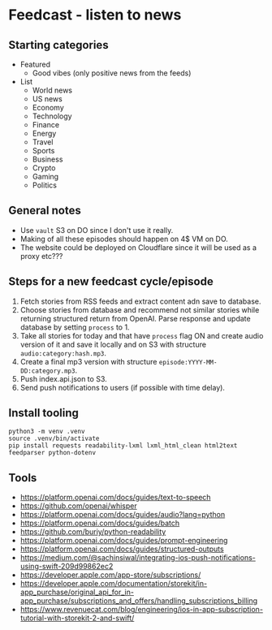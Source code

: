 # Feedcast - listen to news

## Starting categories

- Featured
  - Good vibes (only positive news from the feeds)
- List
  - World news
  - US news
  - Economy
  - Technology
  - Finance
  - Energy
  - Travel
  - Sports
  - Business
  - Crypto
  - Gaming
  - Politics

## General notes

- Use `vault` S3 on DO since I don't use it really.
- Making of all these episodes should happen on 4$ VM on DO.
- The website could be deployed on Cloudflare since it will be used as a proxy
  etc???

## Steps for a new feedcast cycle/episode

1. Fetch stories from RSS feeds and extract content adn save to database.
2. Choose stories from database and recommend not similar stories while
   returning structured return from OpenAI. Parse response and update database
   by setting `process` to 1.
3. Take all stories for today and that have `process` flag ON and create audio
   version of it and save it locally and on S3 with structure
   `audio:category:hash.mp3`.
4. Create a final mp3 version with structure `episode:YYYY-MM-DD:category.mp3`.
5. Push index.api.json to S3.
6. Send push notifications to users (if possible with time delay).

## Install tooling

```
python3 -m venv .venv
source .venv/bin/activate
pip install requests readability-lxml lxml_html_clean html2text feedparser python-dotenv
```

## Tools

- https://platform.openai.com/docs/guides/text-to-speech
- https://github.com/openai/whisper
- https://platform.openai.com/docs/guides/audio?lang=python
- https://platform.openai.com/docs/guides/batch
- https://github.com/buriy/python-readability
- https://platform.openai.com/docs/guides/prompt-engineering
- https://platform.openai.com/docs/guides/structured-outputs
- https://medium.com/@sachinsiwal/integrating-ios-push-notifications-using-swift-209d99862ec2
- https://developer.apple.com/app-store/subscriptions/
- https://developer.apple.com/documentation/storekit/in-app_purchase/original_api_for_in-app_purchase/subscriptions_and_offers/handling_subscriptions_billing
- https://www.revenuecat.com/blog/engineering/ios-in-app-subscription-tutorial-with-storekit-2-and-swift/

